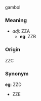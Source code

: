 gambol
### Meaning
+ _adj_: ZZA
    + __eg__: ZZB

### Origin

ZZC

### Synonym

__eg__: ZZD

+ ZZE



